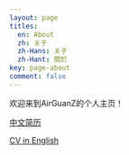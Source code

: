 ```yaml
---
layout: page
titles:
  en: About
  zh: 关于
  zh-Hans: 关于
  zh-Hant: 關於
key: page-about
comment: false
---
```


欢迎来到AirGuanZ的个人主页！

[中文简历](https://airguanz.github.io/shared_files/CV_zh.pdf)

[CV in English](https://airguanz.github.io/shared_files/CV_en.pdf)
